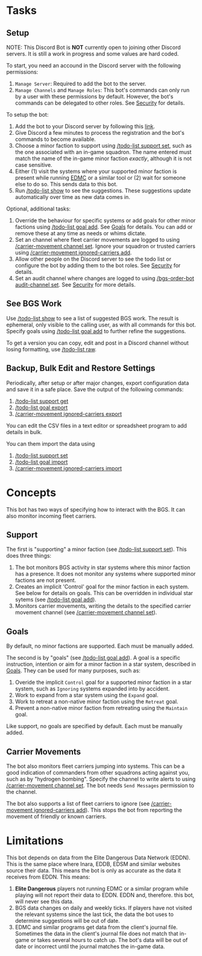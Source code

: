 # Tasks

## Setup

NOTE: This Discord Bot is **NOT** currently open to joining other Discord servers. It is still a work in progress and some values are hard coded.

To start, you need an accound in the Discord server with the following permissions:
1. `Manage Server`: Required to add the bot to the server.
2. `Manage Channels` and `Manage Roles`: This bot's commands can only run by a user with these permissions by default. However, the bot's commands can be delegated to other roles. See [Security](Security.md) for details. 

To setup the bot:
1. Add the bot to your Discord server by following this [link](https://discordapp.com/oauth2/authorize?client_id=1032610954325790760&scope=bot&permissions=0).
2. Give Discord a few minutes to process the registration and the bot's commands to become available. 
3. Choose a minor faction to support using [/todo-list support set](CommandReference.md#todo-list-support-set), such as the one associated with an in-game squadron. The name entered must match the name of the in-game minor faction *exactly*, although it is not case sensitive.
4. Either (1) visit the systems where your supported minor faction is present while running [EDMC](https://github.com/EDCD/EDMarketConnector/wiki) or a similar tool or (2) wait for someone else to do so. This sends data to this bot.
5. Run [/todo-list show](CommandReference.md#todo-list-show) to see the suggestions. These suggestions update automatically over time as new data comes in.

Optional, additional tasks:
1. Override the behaviour for specific systems or add goals for other minor factions using [/todo-list goal add](CommandReference.md#todo-list-goal-add). See [Goals](Goals.md) for details. You can add or remove these at any time as needs or whims dictate.
2. Set an channel where fleet carrier movements are logged to using [/carrier-movement channel set](CommandReference.md#carrier-movement-channel-set). Ignore your squadron or trusted carriers using [/carrier-movement ignored-carriers add](CommandReference.md#carrier-movement-ignored-carriers-add).
3. Allow other people on the Discord server to see the todo list or configure the bot by adding them to the bot roles. See [Security](Security.md) for details.
4. Set an audit channel where changes are logged to using [/bgs-order-bot audit-channel set](CommandReference.md#bgs-order-bot-audit-channel-set). See [Security](Security.md) for more details.

## See BGS Work

Use [/todo-list show](CommandReference.md#todo-list-show) to see a list of suggested BGS work. The result is ephemeral, only visible to the calling user, as with all commands for this bot. Specify goals using [/todo-list goal add](CommandReference.md#todo-list-goal-add) to further refine the suggestions.

To get a version you can copy, edit and post in a Discord channel without losing formatting, use [/todo-list raw](CommandReference.md#todo-list-raw). 

## Backup, Bulk Edit and Restore Settings

Periodically, after setup or after major changes, export configuration data and save it in a safe place. Save the output of the following commands:
1. [/todo-list support get](CommandReference.md#todo-list-support-get)
2. [/todo-list goal export](CommandReference.md#todo-list-goal-export)
3. [/carrier-movement ignored-carriers export](CommandReference.md#carrier-movement-ignored-carriers-export)

You can edit the CSV files in a text editor or spreadsheet program to add details in bulk.

You can them import the data using 
1. [/todo-list support set](CommandReference.md#todo-list-support-set)
2. [/todo-list goal import](CommandReference.md#todo-list-goal-import)
3. [/carrier-movement ignored-carriers import](CommandReference.md#carrier-movement-ignored-carriers-import)

# Concepts

This bot has two ways of specifying how to interact with the BGS. It can also monitor incoming fleet carriers.

## Support

The first is "supporting" a minor faction (see [/todo-list support set](CommandReference.md#todo-list-support-set)). This does three things:
1. The bot monitors BGS activity in star systems where this minor faction has a presence. It does not monitor any systems where supported minor factions are not present.
2. Creates an implicit 'Control' goal for the minor faction in each system. See below for details on goals. This can be overridden in individual star sytems (see [/todo-list goal add](CommandReference.md#todo-list-goal-add)).
3. Monitors carrier movements, writing the details to the specified carrier movement channel (see [/carrier-movement channel set](CommandReference.md#carrier-movement-channel-set)).

## Goals

By default, no minor factions are supported. Each must be manually added.

The second is by "goals" (see [/todo-list goal add](CommandReference.md@todo-list-goal-add)). A goal is a specific instruction, intention or aim for a minor faction in a star system, described in [Goals](Goals.md). They can be used for many purposes, such as:
1. Overide the implicit `Control` goal for a supported minor faction in a star system, such as `Ignoring` systems expanded into by accident.
2. Work to expand from a star system using the `Expand` goal.
3. Work to retreat a non-native minor faction using the `Retreat` goal.
4. Prevent a non-native minor faction from retreating using the `Maintain` goal.

Like support, no goals are specified by default. Each must be manually added.

## Carrier Movements

The bot also monitors fleet carriers jumping into systems. This can be a good indication of commanders from other squadrons acting against you, such as by "hydrogen bombing". Specify the channel to write alerts to using [/carrier-movement channel set](CommandReference.md#carrier-movement-channel-set). The bot needs `Send Messages` permission to the channel.

The bot also supports a list of fleet carriers to ignore (see [/carrier-movement ignored-carriers add](CommandReference.md#carrier-movement-ignored-carriers-add)). This stops the bot from reporting the movement of friendly or known carriers.

# Limitations

This bot depends on data from the Elite Dangerous Data Network (EDDN). This is the same place where Inara, EDDB, EDSM and similar websites source their data. This means the bot is only as accurate as the data it receives from EDDN. This means:
1. **Elite Dangerous** players not running EDMC or a similar program while playing will not report their data to EDDN. EDDN and, therefore. this bot, will never see this data.
2. BGS data changes on daily and weekly ticks. If players have not visited the relevant systems since the last tick, the data the bot uses to determine suggestions will be out of date.
3. EDMC and similar programs get data from the client's journal file. Sometimes the data in the client's journal file does not match that in-game or takes several hours to catch up. The bot's data will be out of date or incorrect until the journal matches the in-game data.
